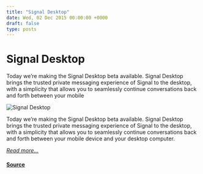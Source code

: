 ```yaml
---
title: "Signal Desktop"
date: Wed, 02 Dec 2015 00:00:00 +0000
draft: false
type: posts
---
```

# Signal Desktop





 Today we’re making the Signal Desktop beta available. Signal Desktop brings the trusted private messaging experience of Signal to the desktop, with a simplicity that allows you to seamlessly continue conversations back and forth between your mobile

![Signal Desktop](/blog/images/signal-desktop-fred.jpg)

Today we’re making the Signal Desktop beta available. Signal Desktop brings the trusted private messaging experience of Signal to the desktop, with a simplicity that allows you to seamlessly continue conversations back and forth between your mobile device and your desktop computer.

[_Read more..._](https://signal.org/blog/signal-desktop/)

#### [Source](https://signal.org/blog/signal-desktop/)

